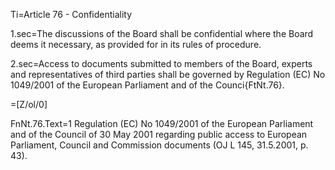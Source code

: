 Ti=Article 76 - Confidentiality

1.sec=The discussions of the Board shall be confidential where the Board deems it necessary, as provided for in its rules of procedure.

2.sec=Access to documents submitted to members of the Board, experts and representatives of third parties shall be governed by Regulation (EC) No 1049/2001 of the European Parliament and of the Counci{FtNt.76}.

=[Z/ol/0]

FnNt.76.Text=1 Regulation (EC) No 1049/2001 of the European Parliament and of the Council of 30 May 2001 regarding public access to European Parliament, Council and Commission documents (OJ L 145, 31.5.2001, p. 43).
